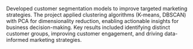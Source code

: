 Developed customer segmentation models to improve targeted marketing strategies. The project applied clustering algorithms (K-means, DBSCAN) with PCA for dimensionality reduction, enabling actionable insights for business decision-making. Key results included identifying distinct customer groups, improving customer engagement, and driving data-informed marketing strategies.
